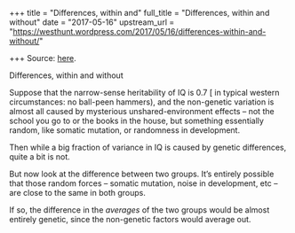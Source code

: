 +++
title = "Differences, within and"
full_title = "Differences, within and without"
date = "2017-05-16"
upstream_url = "https://westhunt.wordpress.com/2017/05/16/differences-within-and-without/"

+++
Source: [here](https://westhunt.wordpress.com/2017/05/16/differences-within-and-without/).

Differences, within and without

Suppose that the narrow-sense heritability of IQ is 0.7 \[ in typical
western circumstances: no ball-peen hammers), and the non-genetic
variation is almost all caused by mysterious unshared-environment
effects – not the school you go to or the books in the house, but
something essentially random, like somatic mutation, or randomness in
development.

Then while a big fraction of variance in IQ is caused by genetic
differences, quite a bit is not.

But now look at the difference between two groups. It’s entirely
possible that those random forces – somatic mutation, noise in
development, etc – are close to the same in both groups.

If so, the difference in the *averages* of the two groups would be
almost entirely genetic, since the non-genetic factors would average
out.

